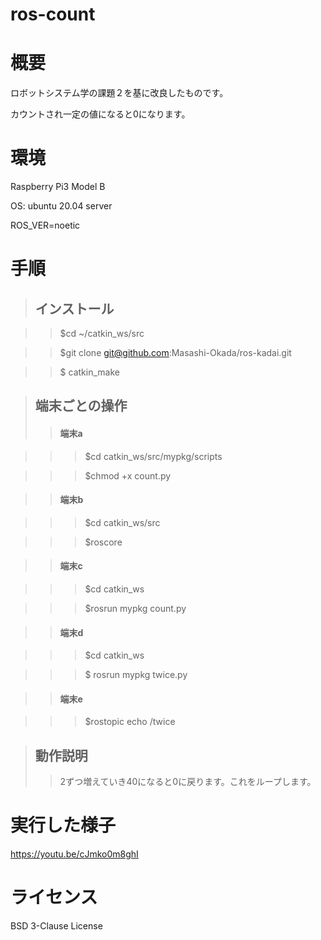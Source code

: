 # ros-count
# 概要
ロボットシステム学の課題２を基に改良したものです。

カウントされ一定の値になると0になります。

# 環境
Raspberry Pi3 Model B

OS: ubuntu 20.04 server

ROS_VER=noetic

# 手順
> ## インストール


>> $cd ~/catkin_ws/src

>>$git clone git@github.com:Masashi-Okada/ros-kadai.git

>>$ catkin_make




>## 端末ごとの操作
>>#### 端末a

>>>$cd catkin_ws/src/mypkg/scripts

>>>$chmod +x count.py 

>>#### 端末b

>>>$cd catkin_ws/src

>>>$roscore

>>#### 端末c

>>>$cd catkin_ws

>>>$rosrun mypkg count.py

>>#### 端末d

>>>$cd catkin_ws

>>>$ rosrun mypkg twice.py

>>#### 端末e

>>>$rostopic echo /twice

>## 動作説明
>>2ずつ増えていき40になると0に戻ります。これをループします。

# 実行した様子
https://youtu.be/cJmko0m8ghI
# ライセンス
BSD 3-Clause License

